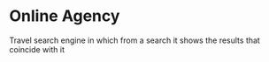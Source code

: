 # Online Agency
Travel search engine in which from a search it shows the results that coincide with it
